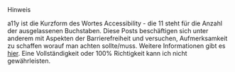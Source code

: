 <div class="disclaimer">
  <span>Hinweis</span>
  <p>
    <abbr>a11y</abbr> ist die Kurzform des Wortes Accessibility - die 11 steht für die Anzahl der ausgelassenen Buchstaben. Diese Posts beschäftigen sich unter anderem mit Aspekten der Barrierefreiheit und versuchen, Aufmerksamkeit zu schaffen worauf man achten sollte/muss. Weitere Informationen gibt es <a href="/barrierefreiheit/">hier</a>. Eine Vollständigkeit oder 100% Richtigkeit kann ich nicht gewährleisten.
  </p>
</div>
